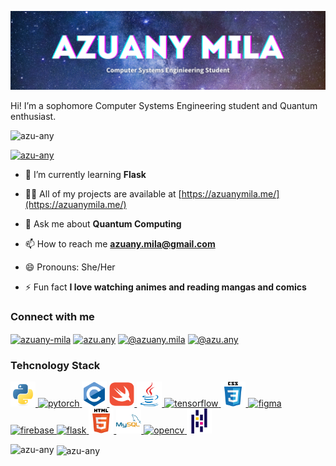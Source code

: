[![MasterHead](header.png)](https://github.com/azu-any)

Hi! I’m a sophomore Computer Systems Engineering student and Quantum enthusiast.

<p align="left"> <img src="https://komarev.com/ghpvc/?username=azu-any&label=Profile%20views" alt="azu-any" /> </p>

<p align="left"> <a href="https://github.com/ryo-ma/github-profile-trophy"><img src="https://github-profile-trophy.vercel.app/?username=azu-any&theme=algolia&rank=SSS,SS,S,AAA,AA,A,B,C" alt="azu-any" /></a> </p>

<!--- 🔭 I’m currently working on [link](link)-->

- 🌱 I’m currently learning **Flask**

<!--- 👯 I’m looking to collaborate on [link](link)-->

<!--- 🤝 I’m looking for help with [project](link)-->

- 👨‍💻 All of my projects are available at [https://azuanymila.me/](https://azuanymila.me/)

<!--- - 📝 I regularly write articles on [blog](blog)-->

- 💬 Ask me about **Quantum Computing**

- 📫 How to reach me **azuany.mila@gmail.com**
  
- 😄 Pronouns: She/Her

<!-- - 📄 Know about my experiences [resume](resume)-->

- ⚡ Fun fact **I love watching animes and reading mangas and comics**


### Connect with me
<p align="left">
<a href="https://linkedin.com/in/azuany-mila" target="blank"><img align="center" src="https://raw.githubusercontent.com/rahuldkjain/github-profile-readme-generator/master/src/images/icons/Social/linked-in-alt.svg" alt="azuany-mila" height="30" width="40" /></a>
<a href="https://instagram.com/azu.any" target="blank"><img align="center" src="https://raw.githubusercontent.com/rahuldkjain/github-profile-readme-generator/master/src/images/icons/Social/instagram.svg" alt="azu.any" height="30" width="40" /></a>
<a href="https://medium.com/@azuany.mila" target="blank"><img align="center" src="https://raw.githubusercontent.com/rahuldkjain/github-profile-readme-generator/master/src/images/icons/Social/medium.svg" alt="@azuany.mila" height="30" width="40" /></a>
<a href="https://discord.com/users/753654119981383841" target="blank"><img align="center" src="https://raw.githubusercontent.com/rahuldkjain/github-profile-readme-generator/master/src/images/icons/Social/discord.svg" alt="@azu.any" height="30" width="40" /></a>
</p>


### Tehcnology Stack
<p align="left"> 
  <a href="https://www.python.org" target="_blank" rel="noreferrer"> <img src="https://raw.githubusercontent.com/devicons/devicon/master/icons/python/python-original.svg" alt="python" width="40" height="40"/> </a> <a href="https://pytorch.org/" target="_blank" rel="noreferrer"> <img src="https://www.vectorlogo.zone/logos/pytorch/pytorch-icon.svg" alt="pytorch" width="40" height="40"/> </a> 
   <a href="https://www.cprogramming.com/" target="_blank" rel="noreferrer"> <img src="https://raw.githubusercontent.com/devicons/devicon/master/icons/c/c-original.svg" alt="c" width="40" height="40"/> </a> 
  <a href="https://developer.apple.com/swift/" target="_blank" rel="noreferrer"> <img src="https://raw.githubusercontent.com/devicons/devicon/master/icons/swift/swift-original.svg" alt="swift" width="40" height="40"/> </a> 
  <a href="https://www.java.com" target="_blank" rel="noreferrer"> <img src="https://raw.githubusercontent.com/devicons/devicon/master/icons/java/java-original.svg" alt="java" width="40" height="40"/> </a>
  <a href="https://www.tensorflow.org" target="_blank" rel="noreferrer"> <img src="https://www.vectorlogo.zone/logos/tensorflow/tensorflow-icon.svg" alt="tensorflow" width="40" height="40"/> </a> 
  <a href="https://www.w3schools.com/css/" target="_blank" rel="noreferrer"> <img src="https://raw.githubusercontent.com/devicons/devicon/master/icons/css3/css3-original-wordmark.svg" alt="css3" width="40" height="40"/> </a> 
  <a href="https://www.figma.com/" target="_blank" rel="noreferrer"> <img src="https://www.vectorlogo.zone/logos/figma/figma-icon.svg" alt="figma" width="40" height="40"/> </a> <a href="https://firebase.google.com/" target="_blank" rel="noreferrer"> <img src="https://www.vectorlogo.zone/logos/firebase/firebase-icon.svg" alt="firebase" width="40" height="40"/> </a> <a href="https://flask.palletsprojects.com/" target="_blank" rel="noreferrer"> <img src="https://www.vectorlogo.zone/logos/pocoo_flask/pocoo_flask-icon.svg" alt="flask" width="40" height="40"/> </a> <a href="https://www.w3.org/html/" target="_blank" rel="noreferrer"> <img src="https://raw.githubusercontent.com/devicons/devicon/master/icons/html5/html5-original-wordmark.svg" alt="html5" width="40" height="40"/> </a> 
  <a href="https://www.mysql.com/" target="_blank" rel="noreferrer"> <img src="https://raw.githubusercontent.com/devicons/devicon/master/icons/mysql/mysql-original-wordmark.svg" alt="mysql" width="40" height="40"/> </a> <a href="https://opencv.org/" target="_blank" rel="noreferrer"> <img src="https://www.vectorlogo.zone/logos/opencv/opencv-icon.svg" alt="opencv" width="40" height="40"/> </a> 
  <a href="https://pandas.pydata.org/" target="_blank" rel="noreferrer"> <img src="https://raw.githubusercontent.com/devicons/devicon/2ae2a900d2f041da66e950e4d48052658d850630/icons/pandas/pandas-original.svg" alt="pandas" width="40" height="40"/> </a> 
  
</p>

<p><img align="left" src="https://github-readme-stats.vercel.app/api/top-langs?username=azu-any&show_icons=true&locale=en&layout=compact" alt="azu-any" /></p>

<p>&nbsp;<img align="center" src="https://github-readme-stats.vercel.app/api?username=azu-any&show_icons=true&locale=en" alt="azu-any" /></p>

<!--[![Azuany's GitHub stats](https://github-readme-stats.vercel.app/api?username=azu-any&show_icons=true&theme=tokyonight&border_radius=5&hide_border=true&card_width=500&background=56%2C0EEBE9%2C078BEB&rank_icon=github)](https://github.com/azu-any/github-readme-stats)  


![Top Langs](https://github-readme-stats.vercel.app/api/top-langs/?username=azu-any&layout=compact&theme=tokyonight&hide_border=true&border_radius=5&card_width=500&background=56%2C0EEBE9%2C078BEB)

![GitHub Streak](https://github-readme-streak-stats.herokuapp.com?user=azu-any&theme=ocean-gradient&hide_border=true&border_radius=5&card_width=500&background=56%2C0EEBE9%2C078BEB)


<!-- [![Readme Card](https://github-readme-stats.vercel.app/api/pin/?username=azu-any&repo=github-readme-stats)](https://github.com/azu-any/github-readme-stats)

[in]: http://www.linkedin.com/in/azuany-mila
